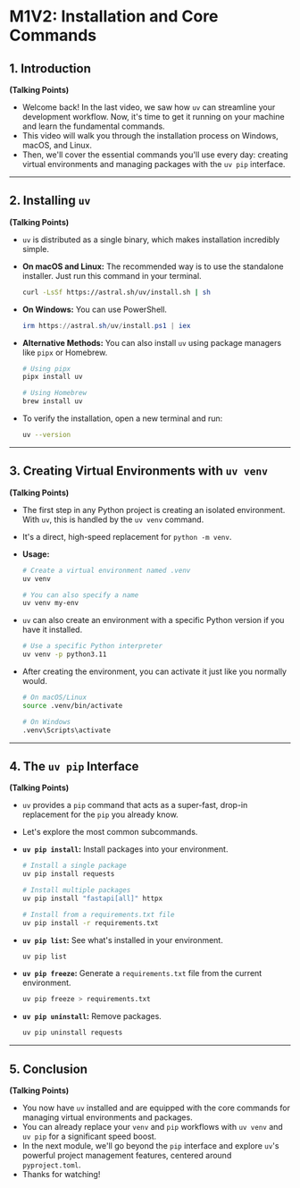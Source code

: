 # M1V2: Installation and Core Commands

## 1. Introduction

**(Talking Points)**

*   Welcome back! In the last video, we saw how `uv` can streamline your development workflow. Now, it's time to get it running on your machine and learn the fundamental commands.
*   This video will walk you through the installation process on Windows, macOS, and Linux.
*   Then, we'll cover the essential commands you'll use every day: creating virtual environments and managing packages with the `uv pip` interface.

---

## 2. Installing `uv`

**(Talking Points)**

*   `uv` is distributed as a single binary, which makes installation incredibly simple.

*   **On macOS and Linux:** The recommended way is to use the standalone installer. Just run this command in your terminal.

    ```bash
    curl -LsSf https://astral.sh/uv/install.sh | sh
    ```

*   **On Windows:** You can use PowerShell.

    ```powershell
    irm https://astral.sh/uv/install.ps1 | iex
    ```

*   **Alternative Methods:** You can also install `uv` using package managers like `pipx` or Homebrew.

    ```bash
    # Using pipx
    pipx install uv

    # Using Homebrew
    brew install uv
    ```

*   To verify the installation, open a new terminal and run:

    ```bash
    uv --version
    ```

---

## 3. Creating Virtual Environments with `uv venv`

**(Talking Points)**

*   The first step in any Python project is creating an isolated environment. With `uv`, this is handled by the `uv venv` command.
*   It's a direct, high-speed replacement for `python -m venv`.

*   **Usage:**

    ```bash
    # Create a virtual environment named .venv
    uv venv

    # You can also specify a name
    uv venv my-env
    ```

*   `uv` can also create an environment with a specific Python version if you have it installed.

    ```bash
    # Use a specific Python interpreter
    uv venv -p python3.11
    ```

*   After creating the environment, you can activate it just like you normally would.

    ```bash
    # On macOS/Linux
    source .venv/bin/activate

    # On Windows
    .venv\Scripts\activate
    ```

---

## 4. The `uv pip` Interface

**(Talking Points)**

*   `uv` provides a `pip` command that acts as a super-fast, drop-in replacement for the `pip` you already know.
*   Let's explore the most common subcommands.

*   **`uv pip install`:** Install packages into your environment.

    ```bash
    # Install a single package
    uv pip install requests

    # Install multiple packages
    uv pip install "fastapi[all]" httpx

    # Install from a requirements.txt file
    uv pip install -r requirements.txt
    ```

*   **`uv pip list`:** See what's installed in your environment.

    ```bash
    uv pip list
    ```

*   **`uv pip freeze`:** Generate a `requirements.txt` file from the current environment.

    ```bash
    uv pip freeze > requirements.txt
    ```

*   **`uv pip uninstall`:** Remove packages.

    ```bash
    uv pip uninstall requests
    ```

---

## 5. Conclusion

**(Talking Points)**

*   You now have `uv` installed and are equipped with the core commands for managing virtual environments and packages.
*   You can already replace your `venv` and `pip` workflows with `uv venv` and `uv pip` for a significant speed boost.
*   In the next module, we'll go beyond the `pip` interface and explore `uv`'s powerful project management features, centered around `pyproject.toml`.
*   Thanks for watching!
